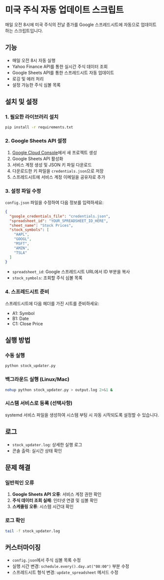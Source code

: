 # 미국 주식 자동 업데이트 스크립트

매일 오전 8시에 미국 주식의 전날 종가를 Google 스프레드시트에 자동으로 업데이트하는 스크립트입니다.

## 기능

- 매일 오전 8시 자동 실행
- Yahoo Finance API를 통한 실시간 주식 데이터 조회
- Google Sheets API를 통한 스프레드시트 자동 업데이트
- 로깅 및 에러 처리
- 설정 가능한 주식 심볼 목록

## 설치 및 설정

### 1. 필요한 라이브러리 설치

```bash
pip install -r requirements.txt
```

### 2. Google Sheets API 설정

1. [Google Cloud Console](https://console.cloud.google.com/)에서 새 프로젝트 생성
2. Google Sheets API 활성화
3. 서비스 계정 생성 및 JSON 키 파일 다운로드
4. 다운로드한 키 파일을 `credentials.json`으로 저장
5. 스프레드시트에 서비스 계정 이메일을 공유자로 추가

### 3. 설정 파일 수정

`config.json` 파일을 수정하여 다음 정보를 입력하세요:

```json
{
  "google_credentials_file": "credentials.json",
  "spreadsheet_id": "YOUR_SPREADSHEET_ID_HERE",
  "sheet_name": "Stock Prices",
  "stock_symbols": [
    "AAPL",
    "GOOGL", 
    "MSFT",
    "AMZN",
    "TSLA"
  ]
}
```

- `spreadsheet_id`: Google 스프레드시트 URL에서 ID 부분을 복사
- `stock_symbols`: 조회할 주식 심볼 목록

### 4. 스프레드시트 준비

스프레드시트에 다음 헤더를 가진 시트를 준비하세요:
- A1: Symbol
- B1: Date  
- C1: Close Price

## 실행 방법

### 수동 실행

```bash
python stock_updater.py
```

### 백그라운드 실행 (Linux/Mac)

```bash
nohup python stock_updater.py > output.log 2>&1 &
```

### 시스템 서비스로 등록 (선택사항)

systemd 서비스 파일을 생성하여 시스템 부팅 시 자동 시작되도록 설정할 수 있습니다.

## 로그

- `stock_updater.log`: 상세한 실행 로그
- 콘솔 출력: 실시간 상태 확인

## 문제 해결

### 일반적인 오류

1. **Google Sheets API 오류**: 서비스 계정 권한 확인
2. **주식 데이터 조회 실패**: 인터넷 연결 및 심볼 확인
3. **스케줄링 오류**: 시스템 시간대 확인

### 로그 확인

```bash
tail -f stock_updater.log
```

## 커스터마이징

- `config.json`에서 주식 심볼 목록 수정
- 실행 시간 변경: `schedule.every().day.at("08:00")` 부분 수정
- 스프레드시트 형식 변경: `update_spreadsheet` 메서드 수정
